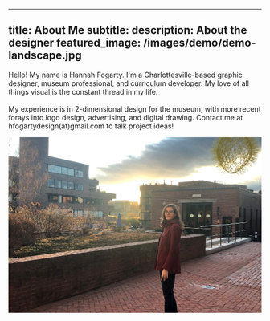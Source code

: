 
---
title: About Me
subtitle:
description: About the designer
featured_image: /images/demo/demo-landscape.jpg
---
Hello! My name is Hannah Fogarty. I'm a Charlottesville-based graphic designer, museum professional, and curriculum developer. My love of all things visual is the constant thread in my life.
<br>
<br>
My experience is in 2-dimensional design for the museum, with more recent forays into logo design, advertising, and digital drawing. Contact me at hfogartydesign(at)gmail.com to talk project ideas!


![](/images/IMG_2460.JPG)


